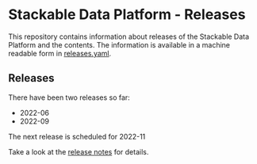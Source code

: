# Stackable Data Platform - Releases

This repository contains information about releases of the Stackable Data Platform and the contents.
The information is available in a machine readable form in [releases.yaml](https://github.com/stackabletech/release/blob/main/releases.yaml).

## Releases

There have been two releases so far:

- 2022-06
- 2022-09

The next release is scheduled for 2022-11

Take a look at the [release notes](https://docs.stackable.tech/home/stable/release_notes.html) for details.
